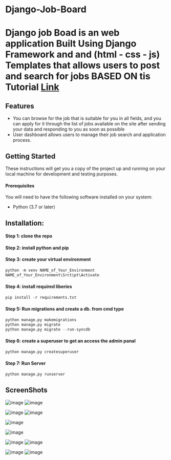 <h1 align="left">Django-Job-Board<h1>
<p>Django job Boad is an web application Built Using Django Framework and and (html - css - js) Templates that allows users to post and search for jobs BASED ON tis Tutorial <a href='https://youtube.com/playlist?list=PLtGOJcWqvbqfv9yQelR4HETqU35alUoW6&si=sTJkQLB-SwwCMbsE'> Link</a>
</p>
<h2 align="left"> Features </h2>

* You can browse for the job that is suitable for you in all fields, and you can apply for it through the list of jobs available on the site after sending your data and responding to you 
   as soon as possible
* User dashboard allows users to manage their job search and application process.

<h2 align="left"> Getting Started </h2>
These instructions will get you a copy of the project up and running on your local machine for development and testing purposes.

<h4>Prerequisites <br></h4>
You will need to have the following software installed on your system:

* Python (3.7 or later)


<h2 align="left"> Installation:</h2>
<h4>Step 1: clone the repo <br></h4>
<h4>Step 2: install python and pip<br></h4>

<h4>Step 3: create your virtual environment <br></h4>


```python
python -m venv NAME_of_Your_Environment
NAME_of_Your_Environment\Srctipt\Activate
```


<h4>Step 4: install required liberies <br> </h4>

```python
pip install -r requirements.txt
```


<h4>  Step 5: Run migrations and create a db. from cmd type </h4>

```python
python manage.py makemigrations
python manage.py migrate
python manage.py migrate --run-syncdb
```


<h4> Step 6: create a superuser to get an access the admin panal</h4>

```python
python manage.py createsuperuser
```

<h4> Step 7: Run Server </h4>

```python
python manage.py runserver
```


<h2 align="left"> ScreenShots</h2>





![image](https://github.com/OmarAraby/Django-Job-Board/assets/55214550/6c446f70-7bae-44f9-93b8-f4aaa6a4f1f7)
![image](https://github.com/OmarAraby/Django-Job-Board/assets/55214550/03c4e3af-2002-4e9c-b9ae-459226932238)

![image](https://github.com/OmarAraby/Django-Job-Board/assets/55214550/addd6f6e-fd49-4437-b076-33cb92b7cdbf)
![image](https://github.com/OmarAraby/Django-Job-Board/assets/55214550/021a799e-c62c-4e6d-ad59-5f1fc3c0801d)

![image](https://github.com/OmarAraby/Django-Job-Board/assets/55214550/74df9fae-9646-4413-bb90-e004b17bf359)

![image](https://github.com/OmarAraby/Django-Job-Board/assets/55214550/efc560a2-4a27-4d87-b198-8a703067185a)



![image](https://github.com/OmarAraby/Django-Job-Board/assets/55214550/07386b8c-f800-4c68-b721-8127651a6b9d)
![image](https://github.com/OmarAraby/Django-Job-Board/assets/55214550/1c799248-541f-4e58-a0d3-c0a8b229e67f)


![image](https://github.com/OmarAraby/Django-Job-Board/assets/55214550/9e1880c8-c463-411d-aef4-91861e5103fe)
![image](https://github.com/OmarAraby/Django-Job-Board/assets/55214550/6221e85b-d61e-4f99-aa04-bc8ee68d42df)










